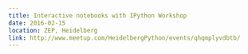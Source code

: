 ```yaml
---
title: Interactive notebooks with IPython Workshop
date: 2016-02-15
location: ZEP, Heidelberg
link: http://www.meetup.com/HeidelbergPython/events/qhqmplyvdbtb/
---
```

